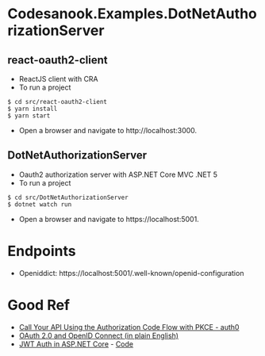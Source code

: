 # Codesanook.Examples.DotNetAuthorizationServer

## react-oauth2-client
- ReactJS client with CRA
- To run a project
```
$ cd src/react-oauth2-client
$ yarn install
$ yarn start
```
- Open a browser and navigate to  http://localhost:3000.

## DotNetAuthorizationServer
- Oauth2 authorization server with ASP.NET Core MVC .NET 5
- To run a project
```
$ cd src/DotNetAuthorizationServer
$ dotnet watch run
```
- Open a browser and navigate to  https://localhost:5001.

# Endpoints

- Openiddict: https://localhost:5001/.well-known/openid-configuration

# Good Ref
- [Call Your API Using the Authorization Code Flow with PKCE - auth0 ](https://auth0.com/docs/flows/call-your-api-using-the-authorization-code-flow-with-pkce#create-code-challenge)
- [OAuth 2.0 and OpenID Connect (in plain English)](https://www.youtube.com/watch?v=996OiexHze0)
- [JWT Auth in ASP.NET Core](https://codeburst.io/jwt-auth-in-asp-net-core-148fb72bed03) - [Code](https://github.com/dotnet-labs/JwtAuthDemo)